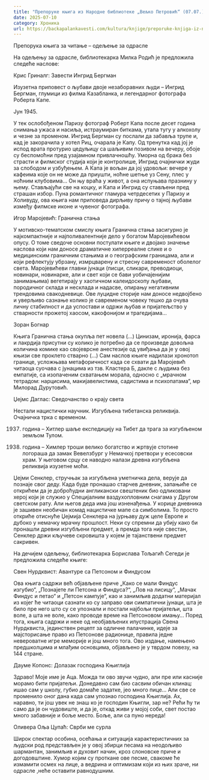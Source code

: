 ```yaml
---
title: "Препоруке књига из Народне библиотеке „Вељко Петровић“ (07.07.)"
date: 2025-07-10
category: Хроника
url: https://backapalankavesti.com/kultura/knjige/preporuke-knjiga-iz-narodne-biblioteke-veljko-petrovic-07-07/
---
```


Препорука књига за читање – одељење за одрасле

На одељењу за одрасле, библиотекарка Милка Родић је предложила следеће наслове:

Крис Гриналг: Завести Ингрид Бергман

Изузетна приповест о љубави двоје незаборавних људи – Ингрид Бергман, глумици из филма Казабланка, и легендарног фотографа Роберта Капе.

Јун 1945.

У тек ослобођеном Паризу фотограф Роберт Капа после десет година снимања ужаса и насиља, истраумиран биткама, утапа тугу у алкохолу и чезне за променом. Ингрид Бергман су послали да забавља трупе и, кад је закорачила у хотел Риц, очарала је Капу. Од тренутка кад јој је испод врата протурио цедуљицу са шаљивим позивом на вечеру, обоје су
беспомоћни пред узајамном привлачношћу. Уморна од брака без страсти и филмског студија који је контролише, Ингрид очајнички жуди за слободом и узбуђењем. А Капа је вољан да јој удовољи: вечере у кафеима које он не може да приушти, ноћне шетње уз Сену, плес у ноћним клубовима… Он њу враћа у живот, а она испуњава празнину у њему. Стављајући све на коцку, и Капа и Ингрид су стављени пред страшан избор. Пуна романтичног гламура четрдесетих у Паризу и Холивуду, ова књига нам приповеда дирљиву причу о тајној љубави између филмске иконе и чувеног фотографа.

Игор Маројевић: Гранична стања

У мотивско-тематском смислу књига Гранична стања засигурно је најкомпактније и
најполивалентније дело у богатом Маројевићевом опусу. О томе сведоче основни постулати књиге и двојако значење наслова који нам доносе драматичне хиперреалне слике и о медицинским граничним стањима и о географским границама, али и који рефлектују убрзану, измрцварену и стресну савременост оболелог света. Маројевићеви главни јунаци (писци, сликари, преводиоци, новинари, новинарке, али и свет који се бави уобичајенијим занимањима) вегетирају у хаотичном калеидоскопу љубави, породичног склада и несклада и надасве, опирању негативним трендовима свакодневице. Ове луцидне сторије нам доносе недвојбено и уверљиво сазнање колико је савременом човеку тешко да очува личну стабилност и да успостави и одржи љубав и пријатељство у стварности прожетој хаосом, какофонијом и трагедијама…

Зоран Богнар

Књига Гранична стања окупља пет новела (…) Цинизам, иронија, фарса и лакрдија присутни су колико је потребно да се произведе довољна количина комике као својеврсне анестезије од увиђања да је у овој књизи све проклето стварно (…) Сам наслов књиге надилази хронотоп границе, усложњава метафоричност када се схвати да Маројевић читаоца суочава с јунацима из тзв. Кластера Б, дакле с људима без емпатије, са изопаченим схватањем морала, односно с „мрачном тетрадом: нарцисима, макијавелистима, садистима и психопатама“, мр Милорад Дурутовић.

Џејмс Даглас: Сведочанство о крају света

Нестали нацистички научник.
Изгубљена тибетанска реликвија.
Очајничка трка с временом.

1937. година – Хитлер шаље експедицију на Тибет да трага за изгубљеном земљом Тулом.

1941. година – Химлер троши велико богатство и жртвује стотине логораша да замак Вевелзбург у Немачкој претвори у есесовски храм. У његовом срцу се наводно налази древна изгубљена реликвија изузетне моћи.

Џејми Сенклер, стручњак за изгубљена уметничка дела, верује да познаје свог деду. Када буде пронашао старчев дневник, запањиће се открићем да је доброћудни англикански свештеник био одликовани херој који је служио у Специјалним ваздухопловним снагама у Другом светском рату. Али његов деда има још изненађења. У корице дневника је зашивен необичан комад нацистичке мапе са симболима.
То просто откриће отиснуће Џејмија Сенклера на јурњаву дуж целе Европе и дубоко у немачку мрачну прошлост. Неки су спремни да убију како би пронашли древни изгубљени предмет, а премда тога није свестан, Сенклер држи кључеве скровишта у којем је тајанствени предмет сакривен.

На дечијем одељењу, библиотекарка Борислава Тољагић Сегеди је предложила следеће књиге:

Свен Нурдквист: Авантуре са Петсоном и Финдусом

Ова књига садржи већ објављене приче „Како се мали Финдус изгубио“, „Познајете ли Петсона и Финдуса?“, „Лов на лисицу“, „Мачак Финдус и петао“ и „Петсон кампује“, као и занимљив додатни материјал из којег ће читаоци сазнати ко су заправо ови симпатични јунаци, шта је било пре него што су се упознали и постали најбољи пријатељи, шта воле, а шта не воле, како проводе време на Петсоновом имању… Поред тога, књига садржи и неке од необјављених илустрација Свена Нурдквиста, јединствен рецепт за одличне палачинке, идеје за мајсторисање право из Петсонове радионице, правила једне невероватне игре меморије и још много тога. Ово издање, намењено предшколцима и млађим основцима, објављено је у тврдом повезу, на 144 стране.

Дауме Копонс: Долазак господина Књиглија

Здраво! Моје име је Аца. Можда ти ово звучи чудно, али пре или касније морамо бити пријатељи. Донедавно сам био сасвим обичан клинац: ишао сам у школу, губио домаће задатке, јео много пице… Али све се променило оног дана када сам упознао господина Књиглија. Ах, наравно, ти још увек не знаш ко је господин Књигли, зар не? Рећи ћу ти само да је он чудовиште, и да је, откад живи у мојој соби, свет постао много забавније и боље место. Боље, али са пуно нереда!

Оливера Оља Цупаћ: Сврби ме сурла

Широк спектар особина, осећања и ситуација карактеристичних за људски род представљен је у овој збирци песама на неодољиво шармантан, занимљив и духовит начин, кроз слоновске приче и догодовштине. Хумор којим су проткане ове песме, свакоме ће измамити осмех на лице, а ведрина и оптимизам који из њих зраче, ни одрасле ,неће оставити равнодушним.

